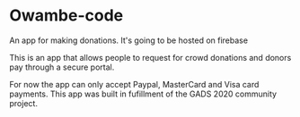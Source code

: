 # Owambe-code
An app for making donations. It's going to be hosted on firebase

This is an app that allows people to request for crowd donations and donors pay through a secure portal. 

For now the app can only accept Paypal, MasterCard and Visa card payments. 
This app was built in fufillment of the GADS 2020 community project.
